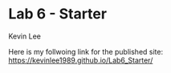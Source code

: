 # Lab 6 - Starter

Kevin Lee


Here is my follwoing link for the published site: https://kevinlee1989.github.io/Lab6_Starter/
